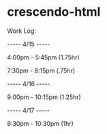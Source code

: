 # crescendo-html
Work Log:

----- 4/15 -----

4:00pm - 5:45pm (1.75hr)

7:30pm - 8:15pm (.75hr)

----- 4/16 -----

9:00pm - 10:15pm (1.25hr)

----- 4/17 -----

9:30pm - 10:30pm (1hr)